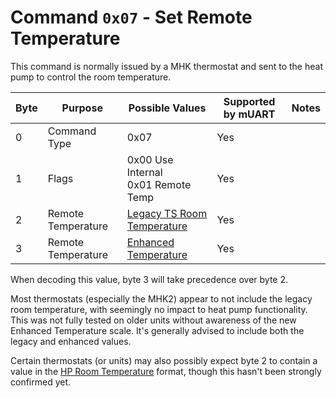 # Command `0x07` - Set Remote Temperature

This command is normally issued by a MHK thermostat and sent to the heat pump to control the room temperature.

| Byte | Purpose                     | Possible Values                           | Supported by mUART | Notes |
|------|-----------------------------|-------------------------------------------|--------------------|-------|
| 0    | Command Type                | 0x07                                      | Yes                |       |
| 1    | Flags                       | 0x00 Use Internal<br/>0x01 Remote Temp    | Yes                |
| 2    | Remote Temperature          | [Legacy TS Room Temperature][legacy-temp] | Yes                |
| 3    | Remote Temperature          | [Enhanced Temperature][temp-a]            | Yes                |

When decoding this value, byte 3 will take precedence over byte 2.

Most thermostats (especially the MHK2) appear to not include the legacy room temperature, with seemingly no impact to
heat pump functionality. This was not fully tested on older units without awareness of the new Enhanced Temperature 
scale. It's generally advised to include both the legacy and enhanced values.

Certain thermostats (or units) may also possibly expect byte 2 to contain a value in the 
[HP Room Temperature][legacy-temp-hp] format, though this hasn't been strongly confirmed yet.

[legacy-temp]: ../data-types/temperature-units.md#thermostat-room-temperature
[legacy-temp-hp]: ../data-types/temperature-units.md#heat-pump-room-temperatures
[temp-a]: ../data-types/temperature-units.md#enhanced-temperatures